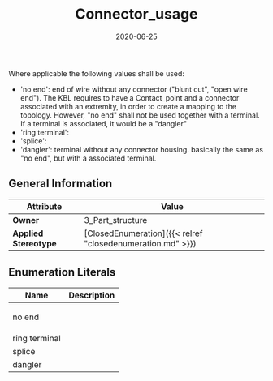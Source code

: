 ﻿---
title: Connector_usage
toc: false
type: specs
date: "2020-06-25"
draft: false
specification: KBL
version: 2.5.sr1
documentType: "Recommendation"
elementType: Class
classes:
  - Connector_usage
menu_name: kbl-2.5.sr1
---
<p> Where applicable the following values shall be used:      </p>      <ul>       <li> 'no end': end of wire without any connector (&quot;blunt cut&quot;, &quot;open wire end&quot;). The&#160;KBL requires to have a Contact_point and a connector associated with an extremity, in order to create a mapping to the topology. However, &quot;no end&quot; shall not be used together with a terminal. If a terminal is associated, it would be a &quot;dangler&quot;        </li>       <li> 'ring terminal':        </li>       <li> 'splice':        </li>       <li> 'dangler': terminal without any connector housing.&#160;basically the same as &quot;no end&quot;, but with a associated terminal.        </li>     </ul>

## General Information

| Attribute               | Value |
|-------------------------|-------|
| **Owner**               | 3_Part_structure |
| **Applied Stereotype**  | [ClosedEnumeration]({{< relref "closedenumeration.md" >}})<br/>  |

## Enumeration Literals
| Name          | **Description** |
|---------------|-----------------|
| no end | <p> &#160;      </p> |
| ring terminal |  |
| splice |  |
| dangler |  |
